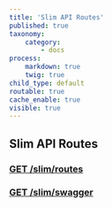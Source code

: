 ```yaml
---
title: 'Slim API Routes'
published: true
taxonomy:
    category:
        - docs
process:
    markdown: true
    twig: true
child_type: default
routable: true
cache_enable: true
visible: true
---
```


## Slim API Routes

### [GET /slim/routes](/api-methods/slim-api-routes/get-slim-routes) ####
### [GET /slim/swagger](/api-methods/slim-api-routes/get-slim-swagger) ####